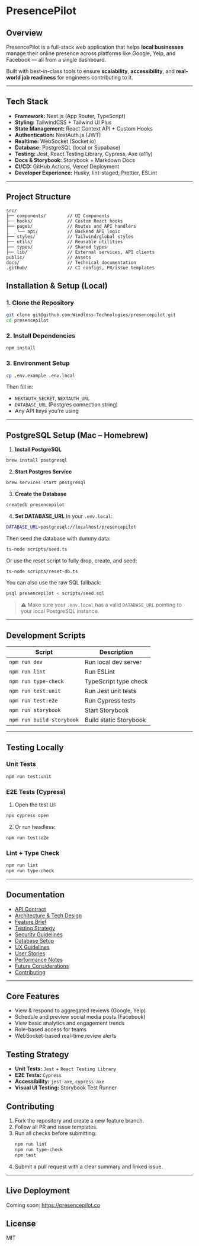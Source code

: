 # PresencePilot

## **Overview**

PresencePilot is a full-stack web application that helps **local businesses** manage their online presence across platforms like Google, Yelp, and Facebook — all from a single dashboard.

Built with best-in-class tools to ensure **scalability**, **accessibility**, and **real-world job readiness** for engineers contributing to it.

---

## **Tech Stack**

- **Framework:** Next.js (App Router, TypeScript)
- **Styling:** TailwindCSS + Tailwind UI Plus
- **State Management:** React Context API + Custom Hooks
- **Authentication:** NextAuth.js (JWT)
- **Realtime:** WebSocket (Socket.io)
- **Database:** PostgreSQL (local or Supabase)
- **Testing:** Jest, React Testing Library, Cypress, Axe (a11y)
- **Docs & Storybook:** Storybook + Markdown Docs
- **CI/CD:** GitHub Actions, Vercel Deployment
- **Developer Experience:** Husky, lint-staged, Prettier, ESLint

---

## **Project Structure**

```plaintext
src/
├── components/        // UI Components
├── hooks/             // Custom React hooks
├── pages/             // Routes and API handlers
│   └── api/           // Backend API logic
├── styles/            // Tailwind/global styles
├── utils/             // Reusable utilities
├── types/             // Shared types
├── lib/               // External services, API clients
public/                // Assets
docs/                  // Technical documentation
.github/               // CI configs, PR/issue templates
```

## **Installation & Setup (Local)**

### 1. Clone the Repository
```bash
git clone git@github.com:Windless-Technologies/presencepilot.git
cd presencepilot
```

### 2. Install Dependencies
```bash
npm install
```

### 3. Environment Setup
```bash
cp .env.example .env.local
```
Then fill in:
- `NEXTAUTH_SECRET`, `NEXTAUTH_URL`
- `DATABASE_URL` (Postgres connection string)
- Any API keys you're using

---

## **PostgreSQL Setup (Mac – Homebrew)**

1. **Install PostgreSQL**
```bash
brew install postgresql
```

2. **Start Postgres Service**
```bash
brew services start postgresql
```

3. **Create the Database**
```bash
createdb presencepilot
```

4. **Set DATABASE_URL**
In your `.env.local`:
```bash
DATABASE_URL=postgresql://localhost/presencepilot
```

Then seed the database with dummy data:

```bash
ts-node scripts/seed.ts
```

Or use the reset script to fully drop, create, and seed:

```bash
ts-node scripts/reset-db.ts
```

You can also use the raw SQL fallback:

```bash
psql presencepilot < scripts/seed.sql
```

> ⚠️ Make sure your `.env.local` has a valid `DATABASE_URL` pointing to your local PostgreSQL instance.

---

## **Development Scripts**

| Script | Description |
|--------|-------------|
| `npm run dev` | Run local dev server |
| `npm run lint` | Run ESLint |
| `npm run type-check` | TypeScript type check |
| `npm run test:unit` | Run Jest unit tests |
| `npm run test:e2e` | Run Cypress tests |
| `npm run storybook` | Start Storybook |
| `npm run build-storybook` | Build static Storybook |

---

## **Testing Locally**

### Unit Tests
```bash
npm run test:unit
```

### E2E Tests (Cypress)
1. Open the test UI:
```bash
npx cypress open
```
2. Or run headless:
```bash
npm run test:e2e
```

### Lint + Type Check
```bash
npm run lint
npm run type-check
```

---

## **Documentation**

- [API Contract](docs/API_CONTRACT.md)
- [Architecture & Tech Design](docs/TECH_DESIGN.md)
- [Feature Brief](docs/FEATURE_BRIEF.md)
- [Testing Strategy](docs/TESTING_STRATEGY.md)
- [Security Guidelines](docs/SECURITY.md)
- [Database Setup](docs/SETUP_DATABASE.md)
- [UX Guidelines](docs/UX_GUIDELINES.md)
- [User Stories](docs/USER_STORIES.md)
- [Performance Notes](docs/PERFORMANCE_NOTES.md)
- [Future Considerations](docs/FUTURE_CONSIDERATIONS.md)
- [Contributing](docs/CONTRIBUTING.md)

---

## **Core Features**

* View & respond to aggregated reviews (Google, Yelp)
* Schedule and preview social media posts (Facebook)
* View basic analytics and engagement trends
* Role-based access for teams
* WebSocket-based real-time review alerts

## **Testing Strategy**

* **Unit Tests:** `Jest` + `React Testing Library`
* **E2E Tests:** `Cypress`
* **Accessibility:** `jest-axe`, `cypress-axe`
* **Visual UI Testing:** Storybook Test Runner


## **Contributing**

1. Fork the repository and create a new feature branch.
2. Follow all PR and issue templates.
3. Run all checks before submitting:
   ```bash
   npm run lint
   npm run type-check
   npm test
   ```
4. Submit a pull request with a clear summary and linked issue.

---
## **Live Deployment**

Coming soon: https://presencepilot.co

## **License**

MIT
